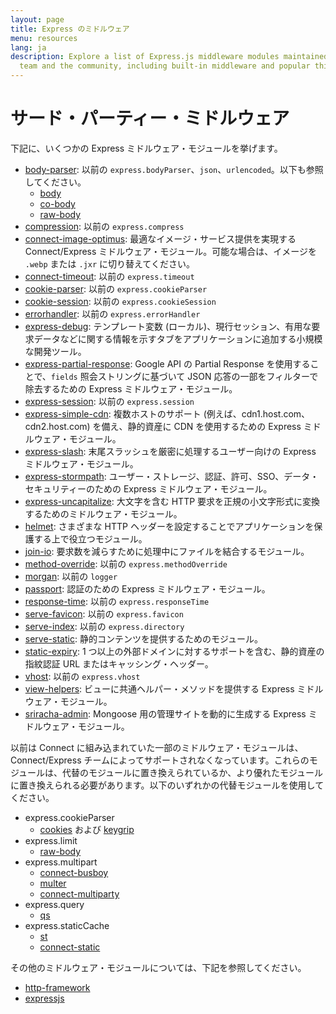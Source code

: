 ```yaml
---
layout: page
title: Express のミドルウェア
menu: resources
lang: ja
description: Explore a list of Express.js middleware modules maintained by the Express
  team and the community, including built-in middleware and popular third-party modules.
---
```


# サード・パーティー・ミドルウェア

下記に、いくつかの Express ミドルウェア・モジュールを挙げます。

  - [body-parser](https://github.com/expressjs/body-parser): 以前の `express.bodyParser`、`json`、`urlencoded`。以下も参照してください。
    - [body](https://github.com/raynos/body)
    - [co-body](https://github.com/visionmedia/co-body)
    - [raw-body](https://github.com/stream-utils/raw-body)
  - [compression](https://github.com/expressjs/compression): 以前の `express.compress`
  - [connect-image-optimus](https://github.com/msemenistyi/connect-image-optimus): 最適なイメージ・サービス提供を実現する Connect/Express ミドルウェア・モジュール。可能な場合は、イメージを `.webp` または `.jxr` に切り替えてください。
  - [connect-timeout](https://github.com/expressjs/timeout): 以前の `express.timeout`
  - [cookie-parser](https://github.com/expressjs/cookie-parser): 以前の `express.cookieParser`
  - [cookie-session](https://github.com/expressjs/cookie-session): 以前の `express.cookieSession`
  - [errorhandler](https://github.com/expressjs/errorhandler): 以前の `express.errorHandler`
  - [express-debug](https://github.com/devoidfury/express-debug): テンプレート変数 (ローカル)、現行セッション、有用な要求データなどに関する情報を示すタブをアプリケーションに追加する小規模な開発ツール。
  - [express-partial-response](https://github.com/nemtsov/express-partial-response): Google API の Partial Response を使用することで、`fields` 照会ストリングに基づいて JSON 応答の一部をフィルターで除去するための Express ミドルウェア・モジュール。
  - [express-session](https://github.com/expressjs/session): 以前の `express.session`
  - [express-simple-cdn](https://github.com/jamiesteven/express-simple-cdn): 複数ホストのサポート (例えば、cdn1.host.com、cdn2.host.com) を備え、静的資産に CDN を使用するための Express ミドルウェア・モジュール。
  - [express-slash](https://github.com/ericf/express-slash): 末尾スラッシュを厳密に処理するユーザー向けの Express ミドルウェア・モジュール。
  - [express-stormpath](https://github.com/stormpath/stormpath-express): ユーザー・ストレージ、認証、許可、SSO、データ・セキュリティーのための Express ミドルウェア・モジュール。
  - [express-uncapitalize](https://github.com/jamiesteven/express-uncapitalize): 大文字を含む HTTP 要求を正規の小文字形式に変換するためのミドルウェア・モジュール。
  - [helmet](https://github.com/helmetjs/helmet): さまざまな HTTP ヘッダーを設定することでアプリケーションを保護する上で役立つモジュール。
  - [join-io](https://github.com/coderaiser/join-io "join-io"): 要求数を減らすために処理中にファイルを結合するモジュール。
  - [method-override](https://github.com/expressjs/method-override): 以前の `express.methodOverride`
  - [morgan](https://github.com/expressjs/morgan): 以前の `logger`
  - [passport](https://github.com/jaredhanson/passport): 認証のための Express ミドルウェア・モジュール。
  - [response-time](https://github.com/expressjs/response-time): 以前の `express.responseTime`
  - [serve-favicon](https://github.com/expressjs/serve-favicon): 以前の `express.favicon`
  - [serve-index](https://github.com/expressjs/serve-index): 以前の `express.directory`
  - [serve-static](https://github.com/expressjs/serve-static): 静的コンテンツを提供するためのモジュール。
  - [static-expiry](https://github.com/paulwalker/connect-static-expiry): 1 つ以上の外部ドメインに対するサポートを含む、静的資産の指紋認証 URL またはキャッシング・ヘッダー。
  - [vhost](https://github.com/expressjs/vhost): 以前の `express.vhost`
  - [view-helpers](https://github.com/madhums/node-view-helpers): ビューに共通ヘルパー・メソッドを提供する Express ミドルウェア・モジュール。
  - [sriracha-admin](https://github.com/hdngr/siracha): Mongoose 用の管理サイトを動的に生成する Express ミドルウェア・モジュール。

以前は Connect に組み込まれていた一部のミドルウェア・モジュールは、Connect/Express チームによってサポートされなくなっています。これらのモジュールは、代替のモジュールに置き換えられているか、より優れたモジュールに置き換えられる必要があります。以下のいずれかの代替モジュールを使用してください。

  - express.cookieParser
    - [cookies](https://github.com/jed/cookies) および [keygrip](https://github.com/jed/keygrip)
  - express.limit
    - [raw-body](https://github.com/stream-utils/raw-body)
  - express.multipart
    - [connect-busboy](https://github.com/mscdex/connect-busboy)
    - [multer](https://github.com/expressjs/multer)
    - [connect-multiparty](https://github.com/superjoe30/connect-multiparty)
  - express.query
    - [qs](https://github.com/visionmedia/node-querystring)
  - express.staticCache
    - [st](https://github.com/isaacs/st)
    - [connect-static](https://github.com/andrewrk/connect-static)

その他のミドルウェア・モジュールについては、下記を参照してください。

 - [http-framework](https://github.com/Raynos/http-framework/wiki/Modules)
 - [expressjs](https://github.com/expressjs)
